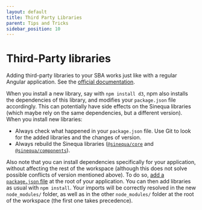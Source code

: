 ```yaml
---
layout: default
title: Third Party Libraries
parent: Tips and Tricks
sidebar_position: 10
---
```


# Third-Party libraries

Adding third-party libraries to your SBA works just like with a regular Angular application. See the [official documentation](https://angular.io/guide/using-libraries).

When you install a new library, say with `npm install d3`, npm also installs the dependencies of this library, and modifies your `package.json` file accordingly. This can potentially have side effects on the Sinequa libraries (which maybe rely on the same dependencies, but a different version). When you install new libraries:

- Always check what happened in your `package.json` file. Use Git to look for the added libraries and the changes of version.
- Always rebuild the Sinequa libraries ([`@sinequa/core`](/libraries/core/core.md) and [`@sinequa/components`](/libraries/components/components.md)).

Also note that you can install dependencies specifically for your application, without affecting the rest of the workspace (although this does not solve possible conflicts of version mentioned above). To do so, [add a `package.json` file](https://docs.npmjs.com/creating-a-package-json-file) at the root of your application. You can then add libraries as usual with `npm install`. Your imports will be correctly resolved in the new `node_modules/` folder, as well as in the other `node_modules/` folder at the root of the workspace (the first one takes precedence).
